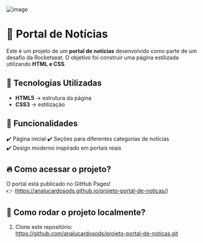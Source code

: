 ![image](https://github.com/user-attachments/assets/6c9335f9-a5e1-4817-92a0-a719a2f81016)


# 📰 Portal de Notícias  

Este é um projeto de um **portal de notícias** desenvolvido como parte de um desafio da Rocketseat. O objetivo foi construir uma página estilizada utilizando **HTML e CSS**.

## 🚀 Tecnologias Utilizadas
- **HTML5** → estrutura da página  
- **CSS3** → estilização

## 📌 Funcionalidades
✔️ Página inicial
✔️ Seções para diferentes categorias de notícias  
✔️ Design moderno inspirado em portais reais   

## 🔥 Como acessar o projeto?
O portal está publicado no GitHub Pages!  
👉 (https://analucardosods.github.io/projeto-portal-de-noticas/)

## 📂 Como rodar o projeto localmente?
1. Clone este repositório:  
https://github.com/analucardosods/projeto-portal-de-noticas.git
